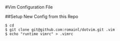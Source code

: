 #Vim Configuration File

##Setup New Config from this Repo
```Shell
$ cd
$ git clone git@github.com:romainl/dotvim.git .vim
$ echo "runtime vimrc" > .vimrc
```
